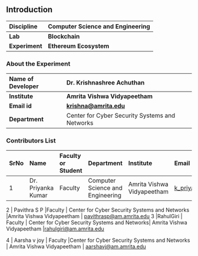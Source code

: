 ## Introduction


<b>Discipline | <b>Computer Science and Engineering
:--|:--|
<b> Lab | <b>Blockchain
<b> Experiment|     <b> Ethereum Ecosystem

### About the Experiment 


<b>Name of Developer | <b> Dr. Krishnashree Achuthan
:--|:--|
<b> Institute | <b>  Amrita Vishwa Vidyapeetham 
<b> Email id|     <b>    krishna@amrita.edu
<b> Department |   Center for Cyber Security Systems and Networks


### Contributors List

SrNo | Name | Faculty or Student | Department| Institute | Email id
:--|:--|:--|:--|:--|:--|
1 |Dr. Priyanka Kumar| Faculty |Computer Science and Engineering| Amrita Vishwa Vidyapeetham |k_priyanka@cb.amrita.edu	

2 | Pavithra S P  |Faculty | Center for Cyber Security Systems and Networks |Amrita Vishwa Vidyapeetham | pavithrasp@am.amrita.edu
3 |RahulGiri | Faculty | Center for Cyber Security Systems and Networks| Amrita Vishwa Vidyapeetham |rahulgiri@am.amrita.edu	

4 | Aarsha v joy  | Faculty |Center for Cyber Security Systems and Networks | Amrita Vishwa Vidyapeetham | aarshavj@am.amrita.edu	
